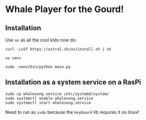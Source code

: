 # Whale Player for the Gourd!

## Installation

Use `uv` as all the cool kids now do:

```
curl -LsSf https://astral.sh/uv/install.sh | sh 
```

```
uv venv
```

```
sudo .venv/bin/python main.py
```

## Installation as a system service on a RasPi

```
sudo cp whalesong.service /etc/systemd/system/
sudo systemctl enable whalesong.service
sudo systemctl start whalesong.service
```


Need to run as `sudo` because the `keyboard` lib requires it on linux!
